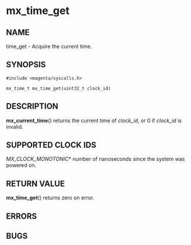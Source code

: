 # mx_time_get

## NAME

time_get - Acquire the current time.

## SYNOPSIS

```
#include <magenta/syscalls.h>

mx_time_t mx_time_get(uint32_t clock_id)
```

## DESCRIPTION

**mx_current_time**() returns the current time of *clock_id*, or 0 if *clock_id* is
invalid.

## SUPPORTED CLOCK IDS

*MX_CLOCK_MONOTONIC** number of nanoseconds since the system was powered on.

## RETURN VALUE

**mx_time_get**() returns zero on error.

## ERRORS

## BUGS

